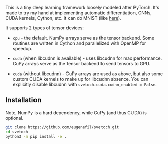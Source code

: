 This is a tiny deep learning framework loosely modeled after PyTorch. It's made to try my hand at implementing automatic differentiation, CNNs, CUDA kernels, Cython, etc. It can do MNIST (like [here](https://github.com/eugenefil/ml/blob/master/mnist-svetoch.ipynb)).

It supports 2 types of tensor devices:

- `cpu` - the default. NumPy arrays serve as the tensor backend. Some routines are written in Cython and parallelized with OpenMP for speedup.

- `cuda` (when libcudnn is available) - uses libcudnn for max performance. CuPy arrays serve as the tensor backend to send tensors to GPU.

- `cuda` (without libcudnn) - CuPy arrays are used as above, but also some custom CUDA kernels to make up for libcudnn absence. You can explicitly disable libcudnn with `svetoch.cuda.cudnn_enabled = False`.

## Installation

Note, NumPy is a hard dependency, while CuPy (and thus CUDA) is optional.

```sh
git clone https://github.com/eugenefil/svetoch.git
cd svetoch
python3 -m pip install -e .
```

